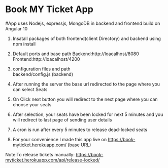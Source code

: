 # Book MY Ticket App

#App uses Nodejs, expressjs, MongoDB in backend and frontend build on Angular 10

1. Insatall packages of both frontend(client Directory) and backend using npm install


2. Default ports and base path
    Backend:http://loacalhost/8080 
    Frontend:http://loacalhost/4200

3. configuration files and path   
    backend/config.js  (backend)
    

4. After running the server the base url redirected to the page where you can select Seats

5. On Click next button you will redirect to the next page where you can choose your seats

6. After selection, your seats have been locked for next 5 minutes and you will redirect to last page of sending user details

7.  A cron is run after every 5 minutes to release  dead-locked seats

8. For your convenience I made this app live on https://book-myticket.herokuapp.com/ (base URL)

Note:To release tickets manually:  https://book-myticket.herokuapp.com/api/release-locked/
